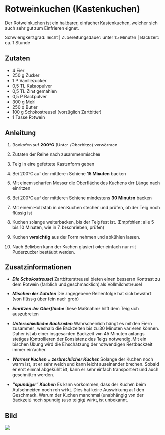 # Rotweinkuchen (Kastenkuchen)

Der Rotweinkuchen ist ein haltbarer, einfacher Kastenkuchen, welcher sich auch sehr gut zum Einfrieren eignet.
  
Schwierigkeitsgrad: leicht | Zubereitungsdauer: unter 15 Minuten | Backzeit: ca. 1 Stunde

## Zutaten

* 4 Eier
* 250 g Zucker
* 1 P Vanillezucker
* 0,5 TL Kakaopulver
* 0,5 TL Zimt gemahlen
* 0,5 P Backpulver
* 300 g Mehl
* 250 g Butter
* 100 g Schokostreusel (vorzüglich Zartbitter)
* 1 Tasse Rotwein

## Anleitung

1. Backofen auf **200°C** (Unter-/Oberhitze) vorwärmen

2. Zutaten der Reihe nach zusammenmischen

3. Teig in eine gefettete Kastenform geben

4. Bei 200°C auf der mittleren Schiene **15 Minuten** backen

5. Mit einem scharfen Messer die Oberfläche des Kuchens der Länge nach einritzen

6. Bei 200°C auf der mittleren Schiene mindestens **30 Minuten** backen

7. Mit einem Holzstab in den Kuchen stechen und prüfen, ob der Teig noch flüssig ist

8. Kuchen solange weiterbacken, bis der Teig fest ist. (Empfohlen: alle 5 bis 10 Minuten, wie in 7. beschrieben, prüfen)

9. Kuchen **vorsichtig** aus der Form nehmen und abkühlen lassen.

10. Nach Belieben kann der Kuchen glasiert oder einfach nur mit Puderzucker bestäubt werden.

## Zusatzinformationen

* ***Die Schokostreusel*** Zartbitterstreusel bieten einen besseren Kontrast zu dem Rotwein (farblich und geschmacklich) als Vollmilchstreusel  
  
* ***Mischen der Zutaten*** Die angegebene Reihenfolge hat sich bewährt (von flüssig über fein nach grob)  
  
* ***Einritzen der Oberfläche*** Diese Maßnahme hilft dem Teig sich auszubreiten   
  
* ***Unterschiedliche Backzeiten*** Wahrscheinlich hängt es mit den Eiern zusammen, weshalb die Backzeiten bis zu 30 Minuten variieren können.
Daher ist ab einer insgesamten Backzeit von 45 Minuten anfangs stetiges Kontrollieren der Konsistenz des Teigs notwendig.
Mit ein bischen Übung wird die Einschätzung der notwendigen Restbackzeit immer einfacher.  
  
* ***Warmer Kuchen = zerbrechlicher Kuchen*** Solange der Kuchen noch warm ist, ist er sehr weich und kann leicht auseinander brechen.
Sobald er erst einmal abgekühlt ist, kann er sehr einfach transportiert und auch geschnitten werden.  
  
* ***"spundiger" Kuchen*** Es kann vorkommen, dass der Kuchen beim Aufschneiden noch roh wirkt. Dies hat keine Auswirkung auf den Geschmack.
Warum der Kuchen manchmal (unabhängig von der Backzeit) noch spundig (also teigig) wirkt, ist unbekannt.

## Bild

<img src="../images/rotweinkuchen.jpg"/>
